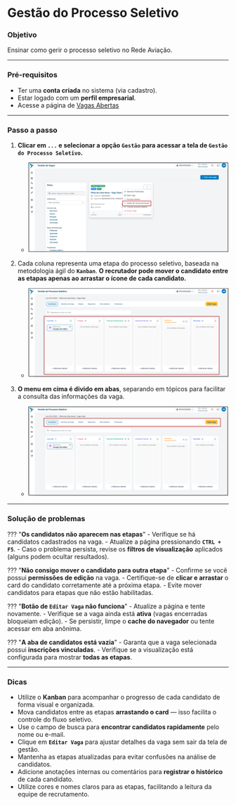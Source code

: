 # <i data-lucide="kanban" class="icon-lg"></i> Gestão do Processo Seletivo

### <i data-lucide="target" class="icon-lg"></i> Objetivo

Ensinar como gerir o processo seletivo no Rede Aviação.

---

### <i data-lucide="square-check" class="icon-lg"></i> Pré-requisitos

- Ter uma **conta criada** no sistema (via cadastro).
- Estar logado com um **perfil empresarial**.
- Acesse a página de [Vagas Abertas](https://redeaviacao.com.br/empresa/vagas)

---

### <i data-lucide="notebook-pen" class="icon-lg"></i> Passo a passo

1. **Clicar em ``...`` e selecionar a opção `Gestão` para acessar a tela de `Gestão do Processo Seletivo`.**
    - ![Tela de gestão de vagas](../imagens/Gestao-PS/Kanban1.png)

2. Cada coluna representa uma etapa do processo seletivo, baseada na metodologia ágil do **``Kanban``**. **O recrutador pode mover o candidato entre as etapas apenas ao arrastar o ícone de cada candidato.**
    - ![Tela das colunas no estilo Kanban](../imagens/Gestao-PS/cards-kanban.png)

3. **O menu em cima é divido em abas**, separando em tópicos para facilitar a consulta das informações da vaga.

    - ![Tela dos menus de edição de vagas](../imagens/Gestao-PS/menu-abas.png)

---

### <i data-lucide="wrench" class="icon-lg"></i> Solução de problemas

??? "**Os candidatos não aparecem nas etapas**"
    - Verifique se há candidatos cadastrados na vaga.
    - Atualize a página pressionando **`CTRL + F5`**.
    - Caso o problema persista, revise os **filtros de visualização** aplicados (alguns podem ocultar resultados).

??? "**Não consigo mover o candidato para outra etapa**"
    - Confirme se você possui **permissões de edição** na vaga.
    - Certifique-se de **clicar e arrastar** o card do candidato corretamente até a próxima etapa.
    - Evite mover candidatos para etapas que não estão habilitadas.

??? "**Botão de ``Editar Vaga`` não funciona**"
    - Atualize a página e tente novamente.
    - Verifique se a vaga ainda está **ativa** (vagas encerradas bloqueiam edição).
    - Se persistir, limpe o **cache do navegador** ou tente acessar em aba anônima.

??? "**A aba de candidatos está vazia**"
    - Garanta que a vaga selecionada possui **inscrições vinculadas**.
    - Verifique se a visualização está configurada para mostrar **todas as etapas**.


---

### <i data-lucide="lightbulb" class="icon-dica"></i> Dicas

- Utilize o **Kanban** para acompanhar o progresso de cada candidato de forma visual e organizada.  
- Mova candidatos entre as etapas **arrastando o card** — isso facilita o controle do fluxo seletivo.  
- Use o campo de busca para **encontrar candidatos rapidamente** pelo nome ou e-mail.  
- Clique em **`Editar Vaga`** para ajustar detalhes da vaga sem sair da tela de gestão.  
- Mantenha as etapas atualizadas para evitar confusões na análise de candidatos.  
- Adicione anotações internas ou comentários para **registrar o histórico** de cada candidato.  
- Utilize cores e nomes claros para as etapas, facilitando a leitura da equipe de recrutamento.  
